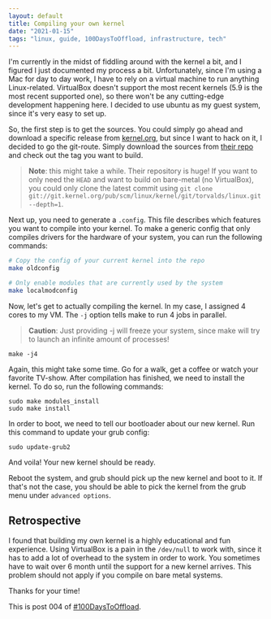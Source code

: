```yaml
---
layout: default
title: Compiling your own kernel
date: "2021-01-15"
tags: "linux, guide, 100DaysToOffload, infrastructure, tech"
---
```


I'm currently in the midst of fiddling around with the kernel a bit, and I figured I just documented my process a bit. Unfortunately, since I'm using a Mac for day to day work, I have to rely on a virtual machine to run anything Linux-related. VirtualBox doesn't support the most recent kernels (5.9 is the most recent supported one), so there won't be any cutting-edge development happening here. I decided to use ubuntu as my guest system, since it's very easy to set up.

So, the first step is to get the sources. You could simply go ahead and download a specific release from [kernel.org](https://kernel.org/), but since I want to hack on it, I decided to go the git-route. Simply download the sources from [their repo](https://git.kernel.org/pub/scm/linux/kernel/git/torvalds/linux.git/) and check out the tag you want to build.

> **Note**: this might take a while. Their repository is huge! If you want to only need the `HEAD` and want to build on bare-metal (no VirtualBox), you could only clone the latest commit using `git clone git://git.kernel.org/pub/scm/linux/kernel/git/torvalds/linux.git --depth=1`.

Next up, you need to generate a `.config`. This file describes which features you want to compile into your kernel. To make a generic config that only compiles drivers for the hardware of your system, you can run the following commands:

```bash
# Copy the config of your current kernel into the repo
make oldconfig

# Only enable modules that are currently used by the system
make localmodconfig
```

Now, let's get to actually compiling the kernel. In my case, I assigned 4 cores to my VM. The `-j` option tells make to run 4 jobs in parallel.

> **Caution**: Just providing -j will freeze your system, since make will try to launch an infinite amount of processes!

```
make -j4
```

Again, this might take some time. Go for a walk, get a coffee or watch your favorite TV-show. After compilation has finished, we need to install the kernel. To do so, run the following commands:

```
sudo make modules_install
sudo make install
```

In order to boot, we need to tell our bootloader about our new kernel. Run this command to update your grub config:

```
sudo update-grub2
```

And voila! Your new kernel should be ready.

Reboot the system, and grub should pick up the new kernel and boot to it. If that's not the case, you should be able to pick the kernel from the grub menu under `advanced options`.

## Retrospective

I found that building my own kernel is a highly educational and fun experience. Using VirtualBox is a pain in the `/dev/null` to work with, since it has to add a lot of overhead to the system in order to work. You sometimes have to wait over 6 month until the support for a new kernel arrives. This problem should not apply if you compile on bare metal systems.

Thanks for your time!

This is post 004 of [#100DaysToOffload](https://100daystooffload.com/).
